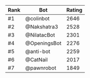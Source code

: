 Rank|Bot|Rating
---|---|---
#1|@colinbot|2646
#2|@Nakshatra3|2528
#3|@NilatacBot|2301
#4|@OpeningsBot|2276
#5|@anti-bot|2259
#6|@CatNail|2017
#7|@pawnrobot|1849
